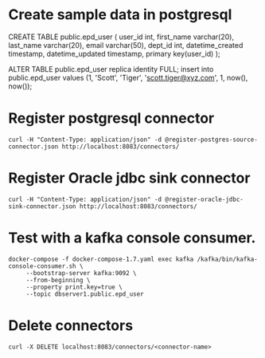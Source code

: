 # Create sample data in postgresql

CREATE TABLE public.epd_user (
    user_id int,
    first_name varchar(20),
    last_name varchar(20),
    email varchar(50),
    dept_id int,
    datetime_created timestamp,
    datetime_updated timestamp,
    primary key(user_id)
);

ALTER TABLE public.epd_user replica identity FULL;
insert into public.epd_user values (1, 'Scott', 'Tiger', 'scott.tiger@xyz.com', 1, now(), now());

# Register postgresql connector
```
curl -H "Content-Type: application/json" -d @register-postgres-source-connector.json http://localhost:8083/connectors/ 

```

# Register Oracle jdbc sink connector

```
curl -H "Content-Type: application/json" -d @register-oracle-jdbc-sink-connector.json http://localhost:8083/connectors/

```

# Test with a kafka console consumer.
```
docker-compose -f docker-compose-1.7.yaml exec kafka /kafka/bin/kafka-console-consumer.sh \
     --bootstrap-server kafka:9092 \
     --from-beginning \
     --property print.key=true \
     --topic dbserver1.public.epd_user
```


# Delete connectors
```
curl -X DELETE localhost:8083/connectors/<connector-name>
```      


